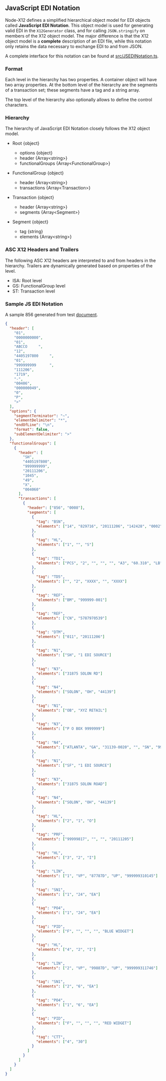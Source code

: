 ## JavaScript EDI Notation

Node-X12 defines a simplified hierarchical object model for EDI objects called
**JavaScript EDI Notation**. This object model is used for generating valid EDI
in the `X12Generator` class, and for calling `JSON.stringify` on members of the
X12 object model. The major difference is that the X12 object model is a
**complete** description of an EDI file, while this notation only retains the
data necessary to exchange EDI to and from JSON.

A complete interface for this notation can be found at
[src/JSEDINotation.ts](/src/JSEDINotation.ts).

### Format

Each level in the hierarchy has two properties. A container object will have two
array properties. At the bottom level of the hierarchy are the segments of a
transaction set; these segments have a tag and a string array.

The top level of the hierarchy also optionally allows to define the control
characters.

### Hierarchy

The hierarchy of JavaScript EDI Notation closely follows the X12 object model.

- Root {object}

  - options {object}
  - header {Array&lt;string&gt;}
  - functionalGroups {Array&lt;FunctionalGroup&gt;}

- FunctionalGroup {object}

  - header {Array&lt;string&gt;}
  - transactions {Array&lt;Transaction&gt;}

- Transaction {object}

  - header {Array&lt;string&gt;}
  - segments {Array&lt;Segment&gt;}

- Segment {object}
  - tag {string}
  - elements {Array&lt;string&gt;}

### ASC X12 Headers and Trailers

The following ASC X12 headers are interpreted to and from headers in the
hierarchy. Trailers are dynamically generated based on properties of the level.

- ISA: Root level
- GS: FunctionalGroup level
- ST: Transaction level

### Sample JS EDI Notation

A sample 856 generated from test [document](/test/test-data/856.edi).

```json
{
  "header": [
    "01",
    "0000000000",
    "01",
    "ABCCO     ",
    "12",
    "4405197800     ",
    "01",
    "999999999      ",
    "111206",
    "1719",
    "-",
    "00406",
    "000000049",
    "0",
    "P",
    ">"
  ],
  "options": {
    "segmentTerminator": "~",
    "elementDelimiter": "*",
    "endOfLine": "\n",
    "format": false,
    "subElementDelimiter": ">"
  },
  "functionalGroups": [
    {
      "header": [
        "SH",
        "4405197800",
        "999999999",
        "20111206",
        "1045",
        "49",
        "X",
        "004060"
      ],
      "transactions": [
        {
          "header": ["856", "0008"],
          "segments": [
            {
              "tag": "BSN",
              "elements": ["14", "829716", "20111206", "142428", "0002"]
            },
            {
              "tag": "HL",
              "elements": ["1", "", "S"]
            },
            {
              "tag": "TD1",
              "elements": ["PCS", "2", "", "", "", "A3", "60.310", "LB"]
            },
            {
              "tag": "TD5",
              "elements": ["", "2", "XXXX", "", "XXXX"]
            },
            {
              "tag": "REF",
              "elements": ["BM", "999999-001"]
            },
            {
              "tag": "REF",
              "elements": ["CN", "5787970539"]
            },
            {
              "tag": "DTM",
              "elements": ["011", "20111206"]
            },
            {
              "tag": "N1",
              "elements": ["SH", "1 EDI SOURCE"]
            },
            {
              "tag": "N3",
              "elements": ["31875 SOLON RD"]
            },
            {
              "tag": "N4",
              "elements": ["SOLON", "OH", "44139"]
            },
            {
              "tag": "N1",
              "elements": ["OB", "XYZ RETAIL"]
            },
            {
              "tag": "N3",
              "elements": ["P O BOX 9999999"]
            },
            {
              "tag": "N4",
              "elements": ["ATLANTA", "GA", "31139-0020", "", "SN", "9999"]
            },
            {
              "tag": "N1",
              "elements": ["SF", "1 EDI SOURCE"]
            },
            {
              "tag": "N3",
              "elements": ["31875 SOLON ROAD"]
            },
            {
              "tag": "N4",
              "elements": ["SOLON", "OH", "44139"]
            },
            {
              "tag": "HL",
              "elements": ["2", "1", "O"]
            },
            {
              "tag": "PRF",
              "elements": ["99999817", "", "", "20111205"]
            },
            {
              "tag": "HL",
              "elements": ["3", "2", "I"]
            },
            {
              "tag": "LIN",
              "elements": ["1", "VP", "87787D", "UP", "999999310145"]
            },
            {
              "tag": "SN1",
              "elements": ["1", "24", "EA"]
            },
            {
              "tag": "PO4",
              "elements": ["1", "24", "EA"]
            },
            {
              "tag": "PID",
              "elements": ["F", "", "", "", "BLUE WIDGET"]
            },
            {
              "tag": "HL",
              "elements": ["4", "2", "I"]
            },
            {
              "tag": "LIN",
              "elements": ["2", "VP", "99887D", "UP", "999999311746"]
            },
            {
              "tag": "SN1",
              "elements": ["2", "6", "EA"]
            },
            {
              "tag": "PO4",
              "elements": ["1", "6", "EA"]
            },
            {
              "tag": "PID",
              "elements": ["F", "", "", "", "RED WIDGET"]
            },
            {
              "tag": "CTT",
              "elements": ["4", "30"]
            }
          ]
        }
      ]
    }
  ]
}
```
